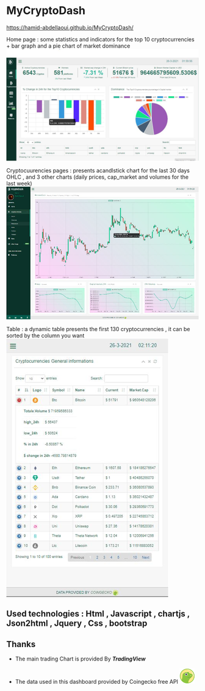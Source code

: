 # MyCryptoDash

https://hamid-abdellaoui.github.io/MyCryptoDash/



Home page : some statistics and indicators for the top 10 cryptocurrencies + bar graph and a pie chart of  market dominance 
![page principale](https://github.com/Hamid-abdellaoui/MyCryptoDash/blob/main/src/images/cryptodash2.jpg)




Cryptocuurencies pages : presents acandlstick chart for the last 30 days OHLC , and 3 other charts (daily prices, cap_market and volumes for the last week)
![crypto](https://github.com/Hamid-abdellaoui/MyCryptoDash/blob/main/src/images/cryptodash.JPG)


Table : a dynamic table presents the first 130 cryptocurrencies , it can be sorted by the column you want
![table](https://github.com/Hamid-abdellaoui/MyCryptoDash/blob/main/src/images/cryptodash3.jpg)


## Used technologies : Html , Javascript , chartjs , Json2html , Jquery , Css , bootstrap 
## Thanks
<ul>
<li> The main trading Chart is provided By <i> <strong> TradingView </strong> </i> </li> <br>
<li> The data used in this dashboard provided by Coingecko free API 
  <img src="https://github.com/Hamid-abdellaoui/MyCryptoDash/blob/main/src/images/coingecko.webp" height="40"/>   </li>
</ul>

